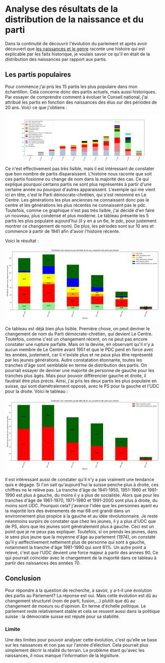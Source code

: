 # Analyse des résultats de la distribution de la naissance et du parti

Dans la continuité de découvrir l'évolution du parlement et après avoir découvert que [les naissances et le genre](https://github.com/tbu02/swiss_national_council/blob/main/Documentation/R%C3%A9sultats/Distribution%20naissance%20et%20genre.md) raconte une histoire qui est explicable par les faits historique, je voulais savoir ce qu'il en était de la distribution des naissances par rapport aux partis.

## Les partis populaires

Pour commence j'ai pris les 15 partis les plus populaire dans mon échantillon. Cela concerne donc des partis actuels, mais aussi historiques. Par essayer de comprendre comment à évoluer le Conseil national, j'ai attribué les partis en fonction des naissances des élus sur des périodes de 20 ans. Voici ce que j'obtiens :

![Image distribution des naissance et du parti sur 20 ans](../../notebooks_jupyter/Images/naissance_parti_20ans.png)

Ce n'est effectivement pas très lisible, mais il est intéressant de constater que bon nombre de partis disparaissent. L'histoire nous raconte que soit ces partis fusionne ou change de nom dans la majorité des cas. Ce qui explique pourquoi certains partis ne sont plus représentés à partir d'une certaine année ou pourquoi d'autres apparaissent. L'exemple qui me vient ici en tête, c'est le Parti démocrate-chrétien, qui s'est renommé en Le Centre. Les générations les plus anciennes ne connaissent donc pas le centre et les générations les plus récentes ne connaissent pas le pdc.
Toutefois, comme ce graphique n'est pas très lisible, j'ai décidé d'en faire un nouveau, plus condensé et plus moderne. Le tableau présente les 5 partis les plus populaire aujourd'hui (il y en a un 6e, le pdc, pour justement montrer ce changement de nom). De plus, les périodes sont sur 10 ans et commence à partir de 1941 afin d'avoir l'histoire récente.

Voici le résultat :

![Image distribution naissance et parti 10 ans](../../notebooks_jupyter/Images/naissances_distribution_10ans_partis.jpg)

Ce tableau est déjà bien plus lisible. Première chose, on peut deviner le changement de nom du Parti démocrate-chrétien, qui devient Le Centre. Toutefois, comme c'est un changement récent, on ne peut pas encore constater une rupture parfaite. Mais on la devine, en observant qu'il n'y a aucun membre de Le Centre avant 1951 et que le PDC perd en force avec les années, justement, car il n'existe plus et ne peux plus être représenté par les jeunes générations. Autre constatation étonnante, toutes les tranches d'âge sont semblable en terme de distribution des partis. On pourrait essayer de deviner une majorité de personne de gauche pour les tranches plus âgés. Mais pour pouvoir différencier gauche et droite, il faudrait être plus précis.
Ainsi, j'ai pris les deux partis les plus populaire en suisse, qui sont diamétralement opposé, avec le PS pour la gauche et l'UDC pour la droite. Voici le tableau :

![Image distribution naissance et PSvsUDC 10 ans](../../notebooks_jupyter/Images/naissances_distribution_10ans_partis_PSvsUDC.jpg)

Il est intéressant aussi de constater qu'il n'y a pas vraiment une tendance quis e dégage. Si l'on sait qu'aujourd'hui la suisse penche plus à droite, ces chiffres ne le relève pas. La tranche d'âge de 1941-1950, 1951-1960 et 1981-1990 est plus à gauche, du moins il y a plus de socialiste. Alors que pour les tranches d'âge de 1961-1970, 1971-1980 et 1991-2000 sont plus à droite, du moins sont UDC. Pourquoi cela? j'avance l'idée que les personnes ayant eu la majorité lors des événements de mai 68 ont grandi dans un environnement plus propice à la gauche et au idée révolutionnaire. Je reste néanmoins surpirs de constater que chez les jeunes, il y a plus d'UDC que de PS, alors que les jeunes sont généralement plus à gauche. Ceci est un point que je ne peux pas expliquer.
Toutefois, si on prends les jeunes, dans le sens plus jeune que la moyenne d'âge au parlement (1974), on constate qu'il y aeffectivement nettement plus de personne qui sont à gauche, notamment la tranche d'âge 1981-1990 qui sont 61%.
Un autre point a relevé, c'est que l'UDC devient une force majeur à partir des années 90. Ce qui pourrait coïncider avec le changement de la majorité dans ce tableau à partir des naissances des années 70.


## Conclusion
Pour répondre à la question de recherche, à savoir, y a-t-il une évolution des partis au Parlement? La réponse est oui. Mais cette évolution est dû au changement structurel (nom de parti, fusion,...) plutôt que dû au changement de moeurs ou d'opinion. En terme d'échelle politique. Le parlement reste relativement stable et cela se ressent aussi dans la politique suisse : la démocratie suisse est réputé pour sa stabilité.

### Limite
Une des limites pour pouvoir analyser cette évolution, c'est qu'elle se base sur les naissances et non pas sur l'année d'élection. Cela pourrait plus simplement décrir la réalité du terrain. Le problème étant qu'avec les naissances, il nous manque l'information de la législture.